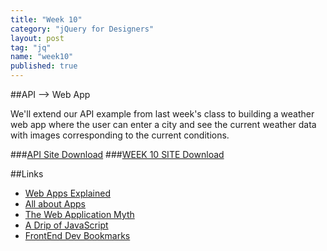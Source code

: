 ```yaml
---
title: "Week 10"
category: "jQuery for Designers"
layout: post
tag: "jq"
name: "week10"  
published: true
---
```


##API --> Web App

We'll extend our API example from last week's class to building a weather web app where the user can enter a city and see the current weather data with images corresponding to the current conditions. 

###[API Site Download](media/jquery/jq-wk9-api.zip)
###[WEEK 10 SITE Download](media/jquery/jq-wk10.zip)


##Links

- [Web Apps Explained](http://www.20thingsilearned.com/en-US/web-apps)
- [All about Apps](http://alistapart.com/article/apps-vs-the-web)
- [The Web Application Myth](https://medium.com/@codepo8/the-web-application-myth-69c6b1506515)
- [A Drip of JavaScript](http://adripofjavascript.com)
- [FrontEnd Dev Bookmarks](https://github.com/dypsilon/frontend-dev-bookmarks)